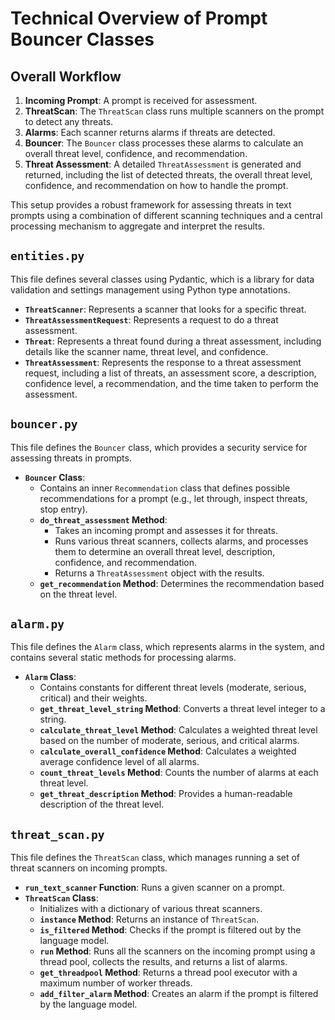 
# Technical Overview of Prompt Bouncer Classes

## Overall Workflow

1. **Incoming Prompt**: A prompt is received for assessment.
2. **ThreatScan**: The `ThreatScan` class runs multiple scanners on the prompt to detect any threats.
3. **Alarms**: Each scanner returns alarms if threats are detected.
4. **Bouncer**: The `Bouncer` class processes these alarms to calculate an overall threat level, confidence, and recommendation.
5. **Threat Assessment**: A detailed `ThreatAssessment` is generated and returned, including the list of detected threats, the overall threat level, confidence, and recommendation on how to handle the prompt.

This setup provides a robust framework for assessing threats in text prompts using a combination of different scanning techniques and a central processing mechanism to aggregate and interpret the results.

## `entities.py`

This file defines several classes using Pydantic, which is a library for data validation and settings management using Python type annotations.

- **`ThreatScanner`**: Represents a scanner that looks for a specific threat.
- **`ThreatAssessmentRequest`**: Represents a request to do a threat assessment.
- **`Threat`**: Represents a threat found during a threat assessment, including details like the scanner name, threat level, and confidence.
- **`ThreatAssessment`**: Represents the response to a threat assessment request, including a list of threats, an assessment score, a description, confidence level, a recommendation, and the time taken to perform the assessment.

## `bouncer.py`

This file defines the `Bouncer` class, which provides a security service for assessing threats in prompts.

- **`Bouncer` Class**:
  - Contains an inner `Recommendation` class that defines possible recommendations for a prompt (e.g., let through, inspect threats, stop entry).
  - **`do_threat_assessment` Method**:
    - Takes an incoming prompt and assesses it for threats.
    - Runs various threat scanners, collects alarms, and processes them to determine an overall threat level, description, confidence, and recommendation.
    - Returns a `ThreatAssessment` object with the results.
  - **`get_recommendation` Method**: Determines the recommendation based on the threat level.

## `alarm.py`

This file defines the `Alarm` class, which represents alarms in the system, and contains several static methods for processing alarms.

- **`Alarm` Class**:
  - Contains constants for different threat levels (moderate, serious, critical) and their weights.
  - **`get_threat_level_string` Method**: Converts a threat level integer to a string.
  - **`calculate_threat_level` Method**: Calculates a weighted threat level based on the number of moderate, serious, and critical alarms.
  - **`calculate_overall_confidence` Method**: Calculates a weighted average confidence level of all alarms.
  - **`count_threat_levels` Method**: Counts the number of alarms at each threat level.
  - **`get_threat_description` Method**: Provides a human-readable description of the threat level.

## `threat_scan.py`

This file defines the `ThreatScan` class, which manages running a set of threat scanners on incoming prompts.

- **`run_text_scanner` Function**: Runs a given scanner on a prompt.
- **`ThreatScan` Class**:
  - Initializes with a dictionary of various threat scanners.
  - **`instance` Method**: Returns an instance of `ThreatScan`.
  - **`is_filtered` Method**: Checks if the prompt is filtered out by the language model.
  - **`run` Method**: Runs all the scanners on the incoming prompt using a thread pool, collects the results, and returns a list of alarms.
  - **`get_threadpool` Method**: Returns a thread pool executor with a maximum number of worker threads.
  - **`add_filter_alarm` Method**: Creates an alarm if the prompt is filtered by the language model.


